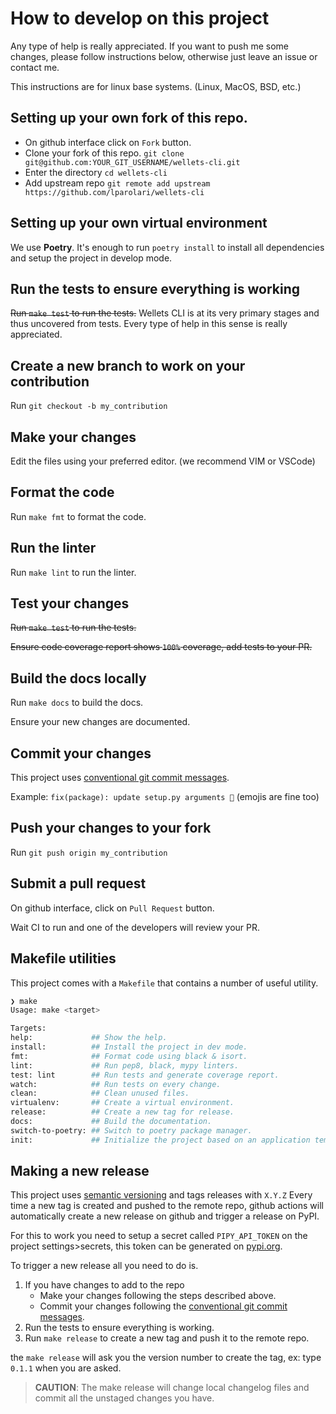 # How to develop on this project

Any type of help is really appreciated. If you want to push me some changes,
please follow instructions below, otherwise just leave an issue or contact me.

This instructions are for linux base systems. (Linux, MacOS, BSD, etc.)

## Setting up your own fork of this repo.

- On github interface click on `Fork` button.
- Clone your fork of this repo. `git clone git@github.com:YOUR_GIT_USERNAME/wellets-cli.git`
- Enter the directory `cd wellets-cli`
- Add upstream repo `git remote add upstream https://github.com/lparolari/wellets-cli`

## Setting up your own virtual environment

We use **Poetry**. It's enough to run `poetry install` to install all
dependencies and setup the project in develop mode.

## Run the tests to ensure everything is working

~~Run `make test` to run the tests.~~ Wellets CLI is at its very primary stages and thus uncovered from tests. Every
type of help in this sense is really appreciated.

## Create a new branch to work on your contribution

Run `git checkout -b my_contribution`

## Make your changes

Edit the files using your preferred editor. (we recommend VIM or VSCode)

## Format the code

Run `make fmt` to format the code.

## Run the linter

Run `make lint` to run the linter.

## Test your changes

~~Run `make test` to run the tests.~~

~~Ensure code coverage report shows `100%` coverage, add tests to your PR.~~

## Build the docs locally

Run `make docs` to build the docs.

Ensure your new changes are documented.

## Commit your changes

This project uses [conventional git commit messages](https://www.conventionalcommits.org/en/v1.0.0/).

Example: `fix(package): update setup.py arguments 🎉` (emojis are fine too)

## Push your changes to your fork

Run `git push origin my_contribution`

## Submit a pull request

On github interface, click on `Pull Request` button.

Wait CI to run and one of the developers will review your PR.
## Makefile utilities

This project comes with a `Makefile` that contains a number of useful utility.

```bash 
❯ make
Usage: make <target>

Targets:
help:             ## Show the help.
install:          ## Install the project in dev mode.
fmt:              ## Format code using black & isort.
lint:             ## Run pep8, black, mypy linters.
test: lint        ## Run tests and generate coverage report.
watch:            ## Run tests on every change.
clean:            ## Clean unused files.
virtualenv:       ## Create a virtual environment.
release:          ## Create a new tag for release.
docs:             ## Build the documentation.
switch-to-poetry: ## Switch to poetry package manager.
init:             ## Initialize the project based on an application template.
```

## Making a new release

This project uses [semantic versioning](https://semver.org/) and tags releases
with `X.Y.Z` Every time a new tag is created and pushed to the remote repo,
github actions will automatically create a new release on github and trigger a
release on PyPI.

For this to work you need to setup a secret called `PIPY_API_TOKEN` on the
project settings>secrets, this token can be generated on
[pypi.org](https://pypi.org/account/).

To trigger a new release all you need to do is.

1. If you have changes to add to the repo
    * Make your changes following the steps described above.
    * Commit your changes following the [conventional git commit messages](https://www.conventionalcommits.org/en/v1.0.0/).
2. Run the tests to ensure everything is working.
4. Run `make release` to create a new tag and push it to the remote repo.

the `make release` will ask you the version number to create the tag, ex: type
`0.1.1` when you are asked.

> **CAUTION**:  The make release will change local changelog files and commit
> all the unstaged changes you have.
